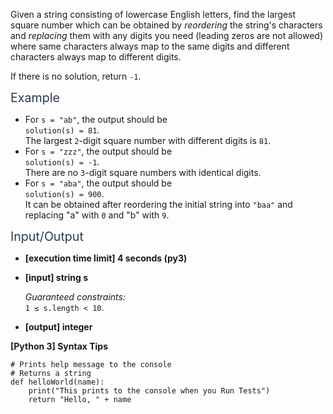 <p>Given a string consisting of lowercase English letters, find the largest square number which can be obtained by <em>reordering</em> the string's characters and <em>replacing</em> them with any digits you need (leading zeros are not allowed) where same characters always map to the same digits and different characters always map to different digits.</p>
<p>If there is no solution, return <code>-1</code>.</p>
<p><span class="markdown--header" style="color:#2b3b52;font-size:1.4em">Example</span></p>
<ul>
<li>For <code>s = "ab"</code>, the output should be<br />
<code>solution(s) = 81</code>.<br />
The largest <code>2</code>-digit square number with different digits is <code>81</code>.</li>
<li>For <code>s = "zzz"</code>, the output should be<br />
<code>solution(s) = -1</code>.<br />
There are no <code>3</code>-digit square numbers with identical digits.</li>
<li>For <code>s = "aba"</code>, the output should be<br />
<code>solution(s) = 900</code>.<br />
It can be obtained after reordering the initial string into <code>"baa"</code> and replacing "a" with <code>0</code> and "b" with <code>9</code>.</li>
</ul>
<p><span class="markdown--header" style="color:#2b3b52;font-size:1.4em">Input/Output</span></p>
<ul>
<li>
<p><strong>[execution time limit] 4 seconds (py3)</strong></p>
</li>
<li>
<p><strong>[input] string s</strong></p>
<p><em>Guaranteed constraints:</em><br />
<code>1 ≤ s.length &lt; 10</code>.</p>
</li>
<li>
<p><strong>[output] integer</strong></p>
</li>
</ul>
<p><strong>[Python 3] Syntax Tips</strong></p>
<pre><code class="language-python"><span class="hljs-comment"># Prints help message to the console</span>
<span class="hljs-comment"># Returns a string</span>
<span class="hljs-keyword">def</span> <span class="hljs-title function_">helloWorld</span>(<span class="hljs-params">name</span>):
    <span class="hljs-built_in">print</span>(<span class="hljs-string">"This prints to the console when you Run Tests"</span>)
    <span class="hljs-keyword">return</span> <span class="hljs-string">"Hello, "</span> + name

</code></pre>
